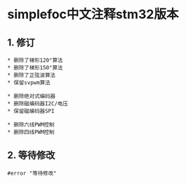 # simplefoc中文注释stm32版本

## 1. 修订

	* 删除了梯形120°算法
	* 删除了梯形150°算法
	* 删除了正弦波算法
	* 保留svpwm算法

	* 删除绝对式编码器
	* 删除磁编码器I2C/电压
	* 保留磁编码器SPI

	* 删除六线PWM控制
	* 删除四线PWM控制

## 2. 等待修改

	#error "等待修改"